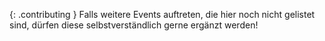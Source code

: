 {: .contributing }
Falls weitere Events auftreten, die hier noch nicht gelistet sind, dürfen diese
selbstverständlich gerne ergänzt werden!
